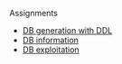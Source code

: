 Assignments

- [DB generation with DDL](https://github.com/OscarBePl/Portfoli/blob/main/Moduls/M02-BasesDeDades/UF2/Assignment%20UF2P1%20-%20DB%20generation%20with%20DDL/Assignment%20UF2P1%20-%20DB%20generation%20with%20DDL.sql)
- [DB information](https://github.com/OscarBePl/Portfoli/blob/main/Moduls/M02-BasesDeDades/UF2/Assignment%20UF2P2%20-%20DB%20information/Assignment%20UF2P2%20-%20DB%20information.sql)
- [DB exploitation](https://github.com/OscarBePl/Portfoli/blob/main/Moduls/M02-BasesDeDades/UF2/Assignment%20UF2P3%20-%20DB%20Exploitation/Assignment%20UF2P3%20-%20DB%20Information%20%26%20queries.sql)
